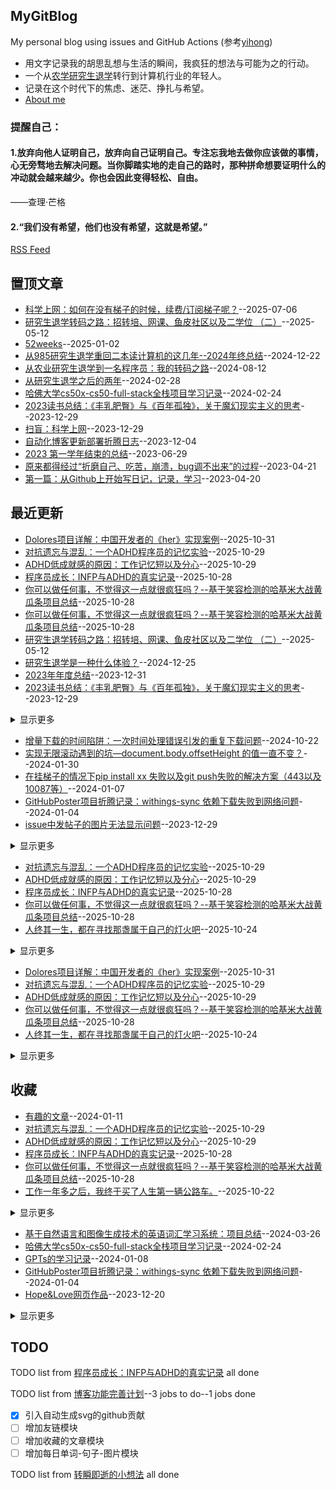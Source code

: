 ## MyGitBlog
My personal blog using issues and GitHub Actions (参考[yihong](https://github.com/yihong0618/gitblog))


* 用文字记录我的胡思乱想与生活的瞬间，我疯狂的想法与可能为之的行动。  
* 一个从[农学研究生退学](https://github.com/QiYongchuan/MyGitBlog/issues/84)转行到计算机行业的年轻人。
* 记录在这个时代下的焦虑、迷茫、挣扎与希望。
* [About me](https://github.com/QiYongchuan/Qiyongchuan)

### 提醒自己：
#### 1.放弃向他人证明自己，放弃向自己证明自己。专注忘我地去做你应该做的事情，心无旁骛地去解决问题。当你脚踏实地的走自己的路时，那种拼命想要证明什么的冲动就会越来越少。你也会因此变得轻松、自由。

——查理·芒格

#### 2.“我们没有希望，他们也没有希望，这就是希望。”

[RSS Feed](https://raw.githubusercontent.com/QiYongchuan/MyGitBlog/master/feed.xml)

## 置顶文章
- [科学上网：如何在没有梯子的时候，续费/订阅梯子呢？](https://github.com/QiYongchuan/MyGitBlog/issues/128)--2025-07-06
- [研究生退学转码之路：招转培、网课、鱼皮社区以及二学位  （二）](https://github.com/QiYongchuan/MyGitBlog/issues/124)--2025-05-12
- [52weeks](https://github.com/QiYongchuan/MyGitBlog/issues/113)--2025-01-02
- [从985研究生退学重回二本读计算机的这几年--2024年终总结](https://github.com/QiYongchuan/MyGitBlog/issues/110)--2024-12-22
- [从农业研究生退学到一名程序员：我的转码之路](https://github.com/QiYongchuan/MyGitBlog/issues/101)--2024-08-12
- [从研究生退学之后的两年](https://github.com/QiYongchuan/MyGitBlog/issues/84)--2024-02-28
- [哈佛大学cs50x-cs50-full-stack全栈项目学习记录](https://github.com/QiYongchuan/MyGitBlog/issues/82)--2024-02-24
- [2023读书总结：《丰乳肥臀》与《百年孤独》，关于魔幻现实主义的思考](https://github.com/QiYongchuan/MyGitBlog/issues/56)--2023-12-29
- [扫盲：科学上网](https://github.com/QiYongchuan/MyGitBlog/issues/54)--2023-12-29
- [自动化博客更新部署折腾日志](https://github.com/QiYongchuan/MyGitBlog/issues/35)--2023-12-04
- [2023 第一学年结束的总结](https://github.com/QiYongchuan/MyGitBlog/issues/23)--2023-06-29
- [原来都得经过“折磨自己、吃苦，崩溃，bug调不出来”的过程](https://github.com/QiYongchuan/MyGitBlog/issues/4)--2023-04-21
- [第一篇：从Github上开始写日记，记录，学习](https://github.com/QiYongchuan/MyGitBlog/issues/1)--2023-04-20
## 最近更新
- [Dolores项目详解：中国开发者的《her》实现案例](https://github.com/QiYongchuan/MyGitBlog/issues/139)--2025-10-31
- [对抗遗忘与混乱：一个ADHD程序员的记忆实验](https://github.com/QiYongchuan/MyGitBlog/issues/138)--2025-10-29
- [ADHD低成就感的原因：工作记忆短以及分心](https://github.com/QiYongchuan/MyGitBlog/issues/137)--2025-10-29
- [程序员成长：INFP与ADHD的真实记录](https://github.com/QiYongchuan/MyGitBlog/issues/136)--2025-10-28
- [你可以做任何事，不觉得这一点就很疯狂吗？--基于笑容检测的哈基米大战黄瓜条项目总结](https://github.com/QiYongchuan/MyGitBlog/issues/135)--2025-10-28
- [你可以做任何事，不觉得这一点就很疯狂吗？--基于笑容检测的哈基米大战黄瓜条项目总结](https://github.com/QiYongchuan/MyGitBlog/issues/135)--2025-10-28
- [研究生退学转码之路：招转培、网课、鱼皮社区以及二学位  （二）](https://github.com/QiYongchuan/MyGitBlog/issues/124)--2025-05-12
- [研究生退学是一种什么体验？](https://github.com/QiYongchuan/MyGitBlog/issues/111)--2024-12-25
- [2023年年度总结](https://github.com/QiYongchuan/MyGitBlog/issues/58)--2023-12-31
- [2023读书总结：《丰乳肥臀》与《百年孤独》，关于魔幻现实主义的思考](https://github.com/QiYongchuan/MyGitBlog/issues/56)--2023-12-29
<details><summary>显示更多</summary>

- [2023 第一学年结束的总结](https://github.com/QiYongchuan/MyGitBlog/issues/23)--2023-06-29
- [《一个帖子解决所有的英语学习问题》](https://github.com/QiYongchuan/MyGitBlog/issues/12)--2023-04-28
</details>

- [增量下载的时间陷阱：一次时间处理错误引发的重复下载问题](https://github.com/QiYongchuan/MyGitBlog/issues/106)--2024-10-22
- [实现无限滚动遇到的坑—document.body.offsetHeight 的值一直不变？](https://github.com/QiYongchuan/MyGitBlog/issues/76)--2024-01-30
- [在挂梯子的情况下pip install xx 失败以及git push失败的解决方案（443以及10087等）](https://github.com/QiYongchuan/MyGitBlog/issues/67)--2024-01-07
- [GitHubPoster项目折腾记录：withings-sync 依赖下载失败到网络问题](https://github.com/QiYongchuan/MyGitBlog/issues/64)--2024-01-04
- [issue中发帖子的图片无法显示问题](https://github.com/QiYongchuan/MyGitBlog/issues/55)--2023-12-29
<details><summary>显示更多</summary>

- [听了印度老哥的建议后修改权限，最终成功了！](https://github.com/QiYongchuan/MyGitBlog/issues/41)--2023-12-05
- [修改仓库的权限](https://github.com/QiYongchuan/MyGitBlog/issues/39)--2023-12-05
- [Git创建新的分支，开发新功能](https://github.com/QiYongchuan/MyGitBlog/issues/29)--2023-07-08
- [Python文件 xx.py如何打包成.exe格式文件，发给非程序员朋友玩](https://github.com/QiYongchuan/MyGitBlog/issues/27)--2023-07-07
- [Python中requests库发送请求时遇到的443问题](https://github.com/QiYongchuan/MyGitBlog/issues/26)--2023-07-07
- [Git 如何将本地仓库中上传一个本地有但是远程没有的分支？](https://github.com/QiYongchuan/MyGitBlog/issues/25)--2023-06-30
- [Git push时遇到10054问题](https://github.com/QiYongchuan/MyGitBlog/issues/24)--2023-06-30
</details>

- [对抗遗忘与混乱：一个ADHD程序员的记忆实验](https://github.com/QiYongchuan/MyGitBlog/issues/138)--2025-10-29
- [ADHD低成就感的原因：工作记忆短以及分心](https://github.com/QiYongchuan/MyGitBlog/issues/137)--2025-10-29
- [程序员成长：INFP与ADHD的真实记录](https://github.com/QiYongchuan/MyGitBlog/issues/136)--2025-10-28
- [你可以做任何事，不觉得这一点就很疯狂吗？--基于笑容检测的哈基米大战黄瓜条项目总结](https://github.com/QiYongchuan/MyGitBlog/issues/135)--2025-10-28
- [人终其一生，都在寻找那盏属于自己的灯火吧](https://github.com/QiYongchuan/MyGitBlog/issues/133)--2025-10-24
<details><summary>显示更多</summary>

- [科学上网：如何在没有梯子的时候，续费/订阅梯子呢？](https://github.com/QiYongchuan/MyGitBlog/issues/128)--2025-07-06
- [【ADHD】为何有的药物有效，有的药物无效？](https://github.com/QiYongchuan/MyGitBlog/issues/127)--2025-06-22
- [如何实现LLM的记忆功能，以及如何在对话中触发记忆存储呢？](https://github.com/QiYongchuan/MyGitBlog/issues/114)--2025-01-11
- [52weeks](https://github.com/QiYongchuan/MyGitBlog/issues/113)--2025-01-02
- [研究生退学是一种什么体验？](https://github.com/QiYongchuan/MyGitBlog/issues/111)--2024-12-25
- [从985研究生退学重回二本读计算机的这几年--2024年终总结](https://github.com/QiYongchuan/MyGitBlog/issues/110)--2024-12-22
- [生活是一场持续不断的战斗](https://github.com/QiYongchuan/MyGitBlog/issues/109)--2024-11-17
- [增量下载的时间陷阱：一次时间处理错误引发的重复下载问题](https://github.com/QiYongchuan/MyGitBlog/issues/106)--2024-10-22
- [Java学习笔记16：Java中发送网络请求的各种方式](https://github.com/QiYongchuan/MyGitBlog/issues/103)--2024-08-15
- [OpenApiUtil ：封装调用接口的方法](https://github.com/QiYongchuan/MyGitBlog/issues/99)--2024-07-22
- [Java学习笔记15：数据结构](https://github.com/QiYongchuan/MyGitBlog/issues/98)--2024-07-19
- [基于自然语言和图像生成技术的英语词汇学习系统：项目总结](https://github.com/QiYongchuan/MyGitBlog/issues/96)--2024-03-26
- [SpringBoot学习笔记：RESTful应用接口](https://github.com/QiYongchuan/MyGitBlog/issues/92)--2024-03-19
- [SpringBoot学习笔记：拦截器](https://github.com/QiYongchuan/MyGitBlog/issues/91)--2024-03-19
- [Java学习笔记14：String类 ，StringBuffer以及StringBuilder](https://github.com/QiYongchuan/MyGitBlog/issues/90)--2024-03-18
- [Java学习笔记13：包装类](https://github.com/QiYongchuan/MyGitBlog/issues/89)--2024-03-18
- [Springboot学习笔记：@RequestMapping](https://github.com/QiYongchuan/MyGitBlog/issues/88)--2024-03-18
- [Springboot学习笔记：@Controller、@RestController以及@RequestBody](https://github.com/QiYongchuan/MyGitBlog/issues/87)--2024-03-18
- [SpringBoot学习笔记：与数据库打交道的方式(MyBatis和JPA)](https://github.com/QiYongchuan/MyGitBlog/issues/86)--2024-03-16
- [Java的一些基础知识点复习](https://github.com/QiYongchuan/MyGitBlog/issues/83)--2024-02-28
- [JavaScript Full Course - Beginner to Pro](https://github.com/QiYongchuan/MyGitBlog/issues/81)--2024-02-22
- [Django学习记录：如何创建一个项目](https://github.com/QiYongchuan/MyGitBlog/issues/80)--2024-02-04
- [python中的数据类型](https://github.com/QiYongchuan/MyGitBlog/issues/79)--2024-02-03
- [Python中面向对象编程](https://github.com/QiYongchuan/MyGitBlog/issues/78)--2024-02-03
- [Git-在已经建好的仓库中，将其中一部分文件夹单独上传到新的仓库中](https://github.com/QiYongchuan/MyGitBlog/issues/77)--2024-02-01
- [响应式页面实现的几种方式](https://github.com/QiYongchuan/MyGitBlog/issues/75)--2024-01-16
- [SCSS-增加变量的CSS](https://github.com/QiYongchuan/MyGitBlog/issues/74)--2024-01-16
- [ Git 的简单用法-cs50x](https://github.com/QiYongchuan/MyGitBlog/issues/73)--2024-01-16
- [GPTs的学习记录](https://github.com/QiYongchuan/MyGitBlog/issues/69)--2024-01-08
- [在挂梯子的情况下pip install xx 失败以及git push失败的解决方案（443以及10087等）](https://github.com/QiYongchuan/MyGitBlog/issues/67)--2024-01-07
- [git远程分支：如何将本地分支与远程分支相关联](https://github.com/QiYongchuan/MyGitBlog/issues/65)--2024-01-06
- [算法知识补充：递归与尾递归](https://github.com/QiYongchuan/MyGitBlog/issues/57)--2023-12-31
- [扫盲：科学上网](https://github.com/QiYongchuan/MyGitBlog/issues/54)--2023-12-29
- [算法设计与分析期末复习](https://github.com/QiYongchuan/MyGitBlog/issues/53)--2023-12-29
- [Get和post的区别在哪里？](https://github.com/QiYongchuan/MyGitBlog/issues/51)--2023-12-27
- [除了想象力，没有什么是限制](https://github.com/QiYongchuan/MyGitBlog/issues/50)--2023-12-23
- [软件工程复习笔记](https://github.com/QiYongchuan/MyGitBlog/issues/49)--2023-12-22
- [嵌入式开发实训记录](https://github.com/QiYongchuan/MyGitBlog/issues/43)--2023-12-09
- [增加了两条代码，试图解决push权限问题](https://github.com/QiYongchuan/MyGitBlog/issues/38)--2023-12-04
- [软件测试笔记备份](https://github.com/QiYongchuan/MyGitBlog/issues/34)--2023-12-04
- [计算机组成原理期末复习](https://github.com/QiYongchuan/MyGitBlog/issues/20)--2023-06-20
- [计算机网络期末复习](https://github.com/QiYongchuan/MyGitBlog/issues/19)--2023-06-18
- [操作系统期末复习](https://github.com/QiYongchuan/MyGitBlog/issues/17)--2023-06-09
- [JSP学习笔记](https://github.com/QiYongchuan/MyGitBlog/issues/2)--2023-04-21
</details>

- [Dolores项目详解：中国开发者的《her》实现案例](https://github.com/QiYongchuan/MyGitBlog/issues/139)--2025-10-31
- [对抗遗忘与混乱：一个ADHD程序员的记忆实验](https://github.com/QiYongchuan/MyGitBlog/issues/138)--2025-10-29
- [ADHD低成就感的原因：工作记忆短以及分心](https://github.com/QiYongchuan/MyGitBlog/issues/137)--2025-10-29
- [你可以做任何事，不觉得这一点就很疯狂吗？--基于笑容检测的哈基米大战黄瓜条项目总结](https://github.com/QiYongchuan/MyGitBlog/issues/135)--2025-10-28
- [人终其一生，都在寻找那盏属于自己的灯火吧](https://github.com/QiYongchuan/MyGitBlog/issues/133)--2025-10-24
<details><summary>显示更多</summary>

- [工作一年多之后，我终于买了人生第一辆公路车。](https://github.com/QiYongchuan/MyGitBlog/issues/132)--2025-10-22
- [近况：如此生活三十年](https://github.com/QiYongchuan/MyGitBlog/issues/131)--2025-10-16
- [INFP极度内耗型人格，如何处理工作上的困难，避免焦虑内耗？](https://github.com/QiYongchuan/MyGitBlog/issues/129)--2025-07-10
- [科学上网：如何在没有梯子的时候，续费/订阅梯子呢？](https://github.com/QiYongchuan/MyGitBlog/issues/128)--2025-07-06
- [【ADHD】为何有的药物有效，有的药物无效？](https://github.com/QiYongchuan/MyGitBlog/issues/127)--2025-06-22
- [【ADHD】痛苦的副作用与决定停药](https://github.com/QiYongchuan/MyGitBlog/issues/126)--2025-06-22
- [我的ADHD发育史：从赛博确诊到线下确诊了](https://github.com/QiYongchuan/MyGitBlog/issues/125)--2025-06-07
- [研究生退学转码之路：招转培、网课、鱼皮社区以及二学位  （二）](https://github.com/QiYongchuan/MyGitBlog/issues/124)--2025-05-12
- [结束远程办公，治好了我的精神内耗](https://github.com/QiYongchuan/MyGitBlog/issues/123)--2025-05-08
- [chatgpt眼中的我](https://github.com/QiYongchuan/MyGitBlog/issues/122)--2025-04-30
- [我猜，他上次体检也是在婚检，那时他也26岁，我如今的年纪。](https://github.com/QiYongchuan/MyGitBlog/issues/121)--2025-04-27
- [ADHDer/infp:尊重你的天马行空的想法，以及现在就开始创造](https://github.com/QiYongchuan/MyGitBlog/issues/120)--2025-04-18
- [ADHD时间感缺失、失眠症、记录与对抗遗忘](https://github.com/QiYongchuan/MyGitBlog/issues/119)--2025-04-17
- [成人注意力不足过动症（ADHD)的诊断与学术进展](https://github.com/QiYongchuan/MyGitBlog/issues/118)--2025-03-23
- [朋友，真正的生活究竟什么时候开始的呢？](https://github.com/QiYongchuan/MyGitBlog/issues/117)--2025-03-22
- [ADHD失去时间感知以及理性思考](https://github.com/QiYongchuan/MyGitBlog/issues/116)--2025-02-12
- [找bug就像以前抓虫子，不一定会遇到什么稀奇古怪的虫子。](https://github.com/QiYongchuan/MyGitBlog/issues/115)--2025-01-15
- [转码后第一份工作：那些内耗焦虑的时刻](https://github.com/QiYongchuan/MyGitBlog/issues/105)--2024-10-20
- [跑车级大脑，但刹车失灵是一种什么体验：ADHD的困扰与天赋](https://github.com/QiYongchuan/MyGitBlog/issues/104)--2024-10-11
- [增援未来：健身与学习](https://github.com/QiYongchuan/MyGitBlog/issues/102)--2024-08-15
- [从农业研究生退学到一名程序员：我的转码之路](https://github.com/QiYongchuan/MyGitBlog/issues/101)--2024-08-12
- [火神的禁区与n<=4的联排插排](https://github.com/QiYongchuan/MyGitBlog/issues/100)--2024-08-11
- [海的那边是什么？  ](https://github.com/QiYongchuan/MyGitBlog/issues/97)--2024-06-03
- [第一次技术面试复盘](https://github.com/QiYongchuan/MyGitBlog/issues/85)--2024-03-07
- [从研究生退学之后的两年](https://github.com/QiYongchuan/MyGitBlog/issues/84)--2024-02-28
- [算法学习初体验：慢慢来，原来我也可以](https://github.com/QiYongchuan/MyGitBlog/issues/66)--2024-01-07
- [开题答辩拿了高分，但关于未来很迷茫](https://github.com/QiYongchuan/MyGitBlog/issues/52)--2023-12-28
- [除了想象力，没有什么是限制](https://github.com/QiYongchuan/MyGitBlog/issues/50)--2023-12-23
- [“既然这样，不如我们重新来过。”--考前押题复习的老师](https://github.com/QiYongchuan/MyGitBlog/issues/48)--2023-12-22
- [只要太阳出来了，一切都会好起来的](https://github.com/QiYongchuan/MyGitBlog/issues/46)--2023-12-20
- [迷失在寒冷的冬天](https://github.com/QiYongchuan/MyGitBlog/issues/45)--2023-12-13
- [漫长的冬天](https://github.com/QiYongchuan/MyGitBlog/issues/44)--2023-12-13
- [测试，看是否能顺利更新](https://github.com/QiYongchuan/MyGitBlog/issues/36)--2023-12-04
- [721面试复盘（外贸）](https://github.com/QiYongchuan/MyGitBlog/issues/30)--2023-07-21
- [快乐释放胶囊](https://github.com/QiYongchuan/MyGitBlog/issues/28)--2023-07-07
- [生活有无数种可能，这次决定先不想最坏的了](https://github.com/QiYongchuan/MyGitBlog/issues/15)--2023-05-12
- [生活需要cookie](https://github.com/QiYongchuan/MyGitBlog/issues/13)--2023-05-10
- [抢不到回家车票的概率是](https://github.com/QiYongchuan/MyGitBlog/issues/10)--2023-04-26
- [当下一次迷路的时候，就回来看看](https://github.com/QiYongchuan/MyGitBlog/issues/9)--2023-04-26
- [奶奶家的小狗与生日聚餐](https://github.com/QiYongchuan/MyGitBlog/issues/8)--2023-04-25
- [原来都得经过“折磨自己、吃苦，崩溃，bug调不出来”的过程](https://github.com/QiYongchuan/MyGitBlog/issues/4)--2023-04-21
- [第一篇：从Github上开始写日记，记录，学习](https://github.com/QiYongchuan/MyGitBlog/issues/1)--2023-04-20
</details>

## 收藏
- [有趣的文章](https://github.com/QiYongchuan/MyGitBlog/issues/71)--2024-01-11
- [对抗遗忘与混乱：一个ADHD程序员的记忆实验](https://github.com/QiYongchuan/MyGitBlog/issues/138)--2025-10-29
- [ADHD低成就感的原因：工作记忆短以及分心](https://github.com/QiYongchuan/MyGitBlog/issues/137)--2025-10-29
- [程序员成长：INFP与ADHD的真实记录](https://github.com/QiYongchuan/MyGitBlog/issues/136)--2025-10-28
- [你可以做任何事，不觉得这一点就很疯狂吗？--基于笑容检测的哈基米大战黄瓜条项目总结](https://github.com/QiYongchuan/MyGitBlog/issues/135)--2025-10-28
- [工作一年多之后，我终于买了人生第一辆公路车。](https://github.com/QiYongchuan/MyGitBlog/issues/132)--2025-10-22
<details><summary>显示更多</summary>

- [近况：如此生活三十年](https://github.com/QiYongchuan/MyGitBlog/issues/131)--2025-10-16
- [我的ADHD发育史：从赛博确诊到线下确诊了](https://github.com/QiYongchuan/MyGitBlog/issues/125)--2025-06-07
- [ADHDer/infp:尊重你的天马行空的想法，以及现在就开始创造](https://github.com/QiYongchuan/MyGitBlog/issues/120)--2025-04-18
- [ADHD时间感缺失、失眠症、记录与对抗遗忘](https://github.com/QiYongchuan/MyGitBlog/issues/119)--2025-04-17
- [成人注意力不足过动症（ADHD)的诊断与学术进展](https://github.com/QiYongchuan/MyGitBlog/issues/118)--2025-03-23
- [朋友，真正的生活究竟什么时候开始的呢？](https://github.com/QiYongchuan/MyGitBlog/issues/117)--2025-03-22
- [研究生退学是一种什么体验？](https://github.com/QiYongchuan/MyGitBlog/issues/111)--2024-12-25
- [2024一些完成的小事情](https://github.com/QiYongchuan/MyGitBlog/issues/72)--2024-01-14
- [GPTs的学习记录](https://github.com/QiYongchuan/MyGitBlog/issues/69)--2024-01-08
- [2024周记](https://github.com/QiYongchuan/MyGitBlog/issues/59)--2023-12-31
</details>

- [基于自然语言和图像生成技术的英语词汇学习系统：项目总结](https://github.com/QiYongchuan/MyGitBlog/issues/96)--2024-03-26
- [哈佛大学cs50x-cs50-full-stack全栈项目学习记录](https://github.com/QiYongchuan/MyGitBlog/issues/82)--2024-02-24
- [GPTs的学习记录](https://github.com/QiYongchuan/MyGitBlog/issues/69)--2024-01-08
- [GitHubPoster项目折腾记录：withings-sync 依赖下载失败到网络问题](https://github.com/QiYongchuan/MyGitBlog/issues/64)--2024-01-04
- [Hope&Love网页作品](https://github.com/QiYongchuan/MyGitBlog/issues/47)--2023-12-20
<details><summary>显示更多</summary>

- [AI创造：疯狂的蔬菜一家人     ](https://github.com/QiYongchuan/MyGitBlog/issues/33)--2023-12-03
- [AI作图的一些尝试](https://github.com/QiYongchuan/MyGitBlog/issues/32)--2023-12-02
- [实训项目（10天）](https://github.com/QiYongchuan/MyGitBlog/issues/18)--2023-06-12
- [实时聊天应用开发记录](https://github.com/QiYongchuan/MyGitBlog/issues/14)--2023-05-11
- [暂未成功的扇贝背单词项目](https://github.com/QiYongchuan/MyGitBlog/issues/11)--2023-04-27
</details>

## TODO
TODO list from [程序员成长：INFP与ADHD的真实记录](https://github.com/QiYongchuan/MyGitBlog/issues/136) all done

TODO list from [博客功能完善计划](https://github.com/QiYongchuan/MyGitBlog/issues/61)--3 jobs to do--1 jobs done
- [x] 引入自动生成svg的github贡献
- [ ] 增加友链模块
- [ ] 增加收藏的文章模块
- [ ] 增加每日单词-句子-图片模块

TODO list from [转瞬即逝的小想法](https://github.com/QiYongchuan/MyGitBlog/issues/60) all done

